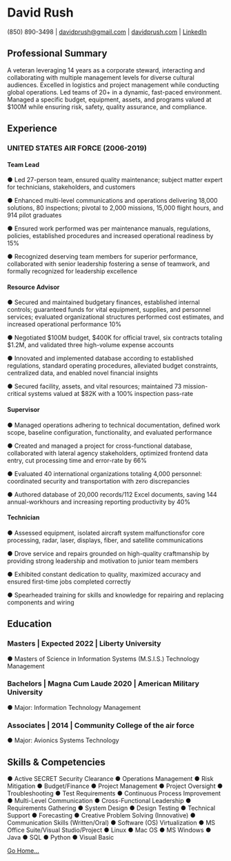 # David Rush
(850) 890-3498 | davidprush@gmail.com | [davidprush.com](https://davidprush.com) | [LinkedIn](https://www.linkedin.com/in/davidprush/)
## Professional Summary
A veteran leveraging 14 years as a corporate steward, interacting and collaborating with multiple management levels for diverse cultural audiences. Excelled in logistics and project management while conducting global operations. Led teams of 20+ in a dynamic, fast-paced environment. Managed a specific budget, equipment, assets, and programs valued at $100M while ensuring risk, safety, quality assurance, and compliance. 

## Experience
### UNITED STATES AIR FORCE (2006-2019)

#### Team Lead
● Led 27-person team, ensured quality maintenance; subject matter expert for technicians, stakeholders, and customers

● Enhanced multi-level communications and operations delivering 18,000 solutions, 80 inspections; pivotal to 2,000 missions, 15,000 flight hours, and 914 pilot graduates

● Ensured work performed was per maintenance manuals, regulations, policies, established procedures and increased operational readiness by 15%

● Recognized deserving team members for superior performance, collaborated with senior leadership fostering a sense of teamwork, and formally recognized for leadership excellence

#### Resource Advisor
● Secured and maintained budgetary finances, established internal controls; guaranteed funds for vital equipment, supplies, and personnel services; evaluated organizational structures performed cost estimates, and increased operational performance 10%

● Negotiated $100M budget, $400K for official travel, six contracts totaling $1.2M, and validated three high-volume expense accounts

● Innovated and implemented database according to established regulations, standard operating procedures, alleviated budget constraints, centralized data, and enabled novel financial insights

● Secured facility, assets, and vital resources; maintained 73 mission- critical systems valued at $82K with a 100% inspection pass-rate

#### Supervisor
● Managed operations adhering to technical documentation, defined work scope, baseline configuration, functionality, and evaluated performance

● Created and managed a project for cross-functional database, collaborated with lateral agency stakeholders, optimized frontend data entry, cut processing time and error-rate by 66%

● Evaluated 40 international organizations totaling 4,000 personnel: coordinated security and transportation with zero discrepancies

● Authored database of 20,000 records/112 Excel documents, saving 144 annual-workhours and increasing reporting productivity by 40%

#### Technician
● Assessed equipment, isolated aircraft system malfunctionsfor core processing, radar, laser, displays, fiber, and satellite communications

● Drove service and repairs grounded on high-quality craftmanship by providing strong leadership and motivation to junior team members

● Exhibited constant dedication to quality, maximized accuracy and ensured first-time jobs completed correctly

● Spearheaded training for skills and knowledge for repairing and replacing components and wiring

## Education
### Masters | Expected 2022 | Liberty University
● Masters of Science in Information Systems (M.S.I.S.) Technology Management

### Bachelors | Magna Cum Laude 2020 | American Military University
● Major: Information Technology Management

### Associates | 2014 | Community College of the air force
● Major: Avionics Systems Technology

## Skills & Competencies
● Active SECRET Security Clearance
● Operations Management
● Risk Mitigation 
● Budget/Finance
● Project Management 
● Project Oversight 
● Troubleshooting 
● Test Requirements
● Continuous Process Improvement 
● Multi-Level Communication
● Cross-Functional Leadership
● Requirements Gathering
● System Design 
● Design Testing
● Technical Support 
● Forecasting
● Creative Problem Solving (Innovative) 
● Communication Skills (Written/Oral)
● Software (OS) Virtualization
● MS Office Suite/Visual Studio/Project 
● Linux ● Mac OS ● MS Windows
● Java ● SQL ● Python ● Visual Basic

[Go Home...](https://davidprush.com)
